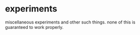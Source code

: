 experiments
===========
miscellaneous experiments and other such things.
none of this is guaranteed to work properly.
